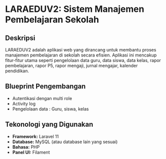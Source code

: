 # LARAEDUV2: Sistem Manajemen Pembelajaran Sekolah

## Deskripsi
LARAEDUV2 adalah aplikasi web yang dirancang untuk membantu proses manajemen pembelajaran di sekolah secara efisien. Aplikasi ini mencakup fitur-fitur utama seperti pengelolaan data guru, data siswa, data kelas, rapor pembelajaran, rapor P5, rapor mengaji, jurnal mengajar, kalender pendidikan.

## Blueprint Pengembangan
* Autentikasi dengan multi role
* Activity log
* Pengelolaan data : Guru, siswa, kelas

## Tekonologi yang Digunakan
* **Framework:** Laravel 11
* **Database:** MySQL (atau database lain yang sesuai)
* **Bahasa:** PHP
* **Panel UI:** Filament
